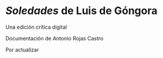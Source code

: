 # *Soledades* de Luis de Góngora 

Una edición crítica digital 

Documentación de Antonio Rojas Castro 

Por actualizar
